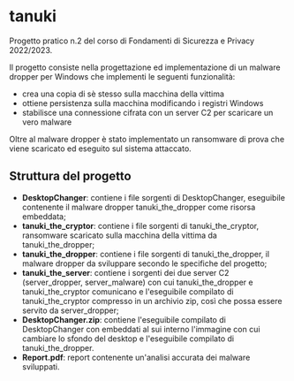 # tanuki

Progetto pratico n.2 del corso di Fondamenti di Sicurezza e Privacy 2022/2023.

Il progetto consiste nella progettazione ed implementazione di un malware dropper per Windows che implementi le seguenti funzionalità:
- crea una copia di sè stesso sulla macchina della vittima
- ottiene persistenza sulla macchina modificando i registri Windows
- stabilisce una connessione cifrata con un server C2 per scaricare un vero malware

Oltre al malware dropper è stato implementato un ransomware di prova che viene scaricato ed eseguito sul sistema attaccato.

## Struttura del progetto
- **DesktopChanger**: contiene i file sorgenti di DesktopChanger, eseguibile contenente il malware dropper tanuki_the_dropper come risorsa embeddata;
- **tanuki_the_cryptor**: contiene i file sorgenti di tanuki_the_cryptor, ransomware scaricato sulla macchina della vittima da tanuki_the_dropper;
- **tanuki_the_dropper**: contiene i file sorgenti di tanuki_the_dropper, il malware dropper da sviluppare secondo le specifiche del progetto;
- **tanuki_the_server**: contiene i sorgenti dei due server C2 (server_dropper, server_malware) con cui tanuki_the_dropper e tanuki_the_cryptor comunicano e l'eseguibile compilato di tanuki_the_cryptor compresso in un archivio zip, così che possa essere servito da server_dropper;
- **DesktopChanger.zip**: contiene l'eseguibile compilato di DesktopChanger con embeddati al sui interno l'immagine con cui cambiare lo sfondo del desktop e l'eseguibile compilato di tanuki_the_dropper.
- **Report.pdf**: report contenente un'analisi accurata dei malware sviluppati.
